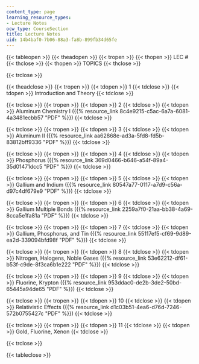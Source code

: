 ```yaml
---
content_type: page
learning_resource_types:
- Lecture Notes
ocw_type: CourseSection
title: Lecture Notes
uid: 14b4baf0-7b06-88a3-fa8b-899fb34d65fe
---
```


{{< tableopen >}}
{{< theadopen >}}
{{< tropen >}}
{{< thopen >}}
LEC #
{{< thclose >}}
{{< thopen >}}
TOPICS
{{< thclose >}}

{{< trclose >}}

{{< theadclose >}}
{{< tropen >}}
{{< tdopen >}}
1
{{< tdclose >}}
{{< tdopen >}}
Introduction and Theory
{{< tdclose >}}

{{< trclose >}}
{{< tropen >}}
{{< tdopen >}}
2
{{< tdclose >}}
{{< tdopen >}}
Aluminum Chemistry I ({{% resource_link 8c4e9215-c5ac-6a7a-6081-4a3481ecbb57 "PDF" %}})
{{< tdclose >}}

{{< trclose >}}
{{< tropen >}}
{{< tdopen >}}
3
{{< tdclose >}}
{{< tdopen >}}
Aluminum II ({{% resource_link aa62868e-ad3a-5fd8-fd5b-83812bff9336 "PDF" %}})
{{< tdclose >}}

{{< trclose >}}
{{< tropen >}}
{{< tdopen >}}
4
{{< tdclose >}}
{{< tdopen >}}
Phosphorus ({{% resource_link 369d0466-b646-a54f-89a4-35d01471dcc5 "PDF" %}})
{{< tdclose >}}

{{< trclose >}}
{{< tropen >}}
{{< tdopen >}}
5
{{< tdclose >}}
{{< tdopen >}}
Gallium and Indium ({{% resource_link 80547a77-0117-a7d9-c56a-d97c4df679e9 "PDF" %}})
{{< tdclose >}}

{{< trclose >}}
{{< tropen >}}
{{< tdopen >}}
6
{{< tdclose >}}
{{< tdopen >}}
Gallium Multiple Bonds ({{% resource_link 2259a7f0-21aa-bb38-4a69-8cca5e1fa81a "PDF" %}})
{{< tdclose >}}

{{< trclose >}}
{{< tropen >}}
{{< tdopen >}}
7
{{< tdclose >}}
{{< tdopen >}}
Gallium, Phosphorus, and Tin ({{% resource_link 55117ef5-cf69-9d89-ea2d-339094bfd98f "PDF" %}})
{{< tdclose >}}

{{< trclose >}}
{{< tropen >}}
{{< tdopen >}}
8
{{< tdclose >}}
{{< tdopen >}}
Nitrogen, Halogens, Noble Gases ({{% resource_link 53e62212-df61-b53f-c9de-8f3ca6b1e222 "PDF" %}})
{{< tdclose >}}

{{< trclose >}}
{{< tropen >}}
{{< tdopen >}}
9
{{< tdclose >}}
{{< tdopen >}}
Fluorine, Krypton ({{% resource_link 953ddac0-de2b-3de2-50bd-65445a94de65 "PDF" %}})
{{< tdclose >}}

{{< trclose >}}
{{< tropen >}}
{{< tdopen >}}
10
{{< tdclose >}}
{{< tdopen >}}
Relativistic Effects ({{% resource_link d1c03b51-4ea6-d76d-7246-572b0755427c "PDF" %}})
{{< tdclose >}}

{{< trclose >}}
{{< tropen >}}
{{< tdopen >}}
11
{{< tdclose >}}
{{< tdopen >}}
Gold, Fluorine, Xenon
{{< tdclose >}}

{{< trclose >}}

{{< tableclose >}}